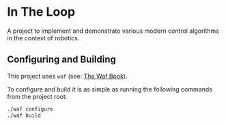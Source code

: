# In The Loop

A project to implement and demonstrate various modern control algorithms
in the context of robotics.

## Configuring and Building

This project uses `waf` (see: [The Waf Book](https://waf.io/book/#_introduction)).

To configure and build it is as simple as running the following
commands from the project root:

```sh
./waf configure
./waf build
```

